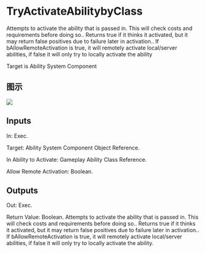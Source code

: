 # TryActivateAbilitybyClass

Attempts to activate the ability that is passed in. This will check costs and requirements before doing so.. Returns true if it thinks it activated, but it may return false positives due to failure later in activation.. If bAllowRemoteActivation is true, it will remotely activate local/server abilities, if false it will only try to locally activate the ability

Target is Ability System Component

## 图示

![]($-20221218-17295345.png)

## Inputs

In: Exec.

Target: Ability System Component Object Reference.

In Ability to Activate: Gameplay Ability Class Reference.

Allow Remote Activation: Boolean.  

## Outputs

Out: Exec.

Return Value: Boolean. Attempts to activate the ability that is passed in. This will check costs and requirements before doing so.. Returns true if it thinks it activated, but it may return false positives due to failure later in activation.. If bAllowRemoteActivation is true, it will remotely activate local/server abilities, if false it will only try to locally activate the ability.

